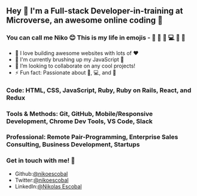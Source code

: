 ## Hey 👋 I'm a Full-stack Developer-in-training at Microverse, an awesome online coding :school_satchel:	

### You can call me Niko :blush: This is my life in emojis -  🍜 🍻 💩 💻 🙏 🔁

- 🔭 I love building awesome websites with lots of :heart:  
- 🌱 I'm currently brushing up my JavaScript :triumph:
- 👯 I’m looking to collaborate on any cool projects!
- ⚡ Fun fact: Passionate about :ramen:, :computer:, and :musical_note: 

### Code: HTML, CSS, JavaScript, Ruby, Ruby on Rails, React, and Redux  
### Tools & Methods: Git, GitHub, Mobile/Responsive Development, Chrome Dev Tools, VS Code, Slack
### Professional: Remote Pair-Programming, Enterprise Sales Consulting, Business Development, Startups

### Get in touch with me! :slightly_smiling_face:
- Github:[@nikoescobal](https://github.com/nikoescobal/Youtubeclone-muhammed-niko/commits?author=nikoescobal)
- Twitter:[@nikoescobal](https://twitter.com/nikoescobal)
- LinkedIn:[@Nikolas Escobal](https://www.linkedin.com/in/nikolas-joseph-escobal/)
